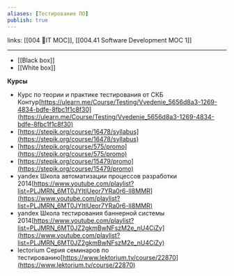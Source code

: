 ```yaml
---
aliases: [Тестирование ПО]
publish: true
---
```

links: [[004 🧿IT MOC]], [[004.41 Software Development MOC 1]]

---

- [[Black box]]
- [[White box]]

**Курсы**

- Курс по теории и практике тестирования от СКБ Контур[https://ulearn.me/Course/Testing/Vvedenie_5656d8a3-1269-4834-bdfe-8fbc1f1c8f30](https://ulearn.me/Course/Testing/Vvedenie_5656d8a3-1269-4834-bdfe-8fbc1f1c8f30)
- [https://stepik.org/course/16478/syllabus](https://stepik.org/course/16478/syllabus)
- [https://stepik.org/course/575/promo](https://stepik.org/course/575/promo)
- [https://stepik.org/course/15479/promo](https://stepik.org/course/15479/promo)
- yandex Школа автоматизации процессов разработки
2014[https://www.youtube.com/playlist?list=PLJMRN_6MT0JYItlUeor7YRa0r6-lI8MMR](https://www.youtube.com/playlist?list=PLJMRN_6MT0JYItlUeor7YRa0r6-lI8MMR)
- yandex Школа тестирования баннерной системы 2014[https://www.youtube.com/playlist?list=PLJMRN_6MT0JZ2gkmBwNFszM2e_nU4CiZy](https://www.youtube.com/playlist?list=PLJMRN_6MT0JZ2gkmBwNFszM2e_nU4CiZy)
- lectorium Серия семинаров по тестированию[https://www.lektorium.tv/course/22870](https://www.lektorium.tv/course/22870)
